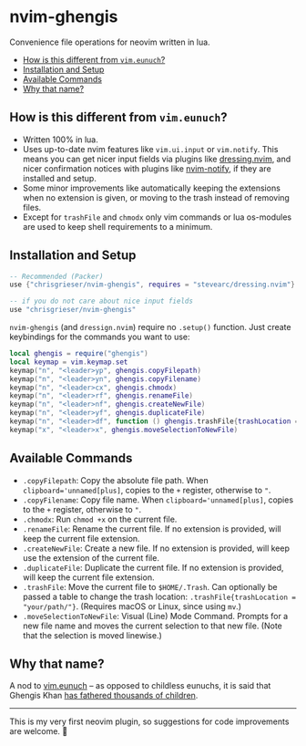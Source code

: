 # nvim-ghengis
Convenience file operations for neovim written in lua. 

<!--toc:start-->
- [How is this different from `vim.eunuch`?](#how-is-this-different-from-vimeunuch)
- [Installation and Setup](#installation-and-setup)
- [Available Commands](#available-commands)
- [Why that name?](#why-that-name)
<!--toc:end-->

## How is this different from `vim.eunuch`?
- Written 100% in lua.
- Uses up-to-date nvim features like `vim.ui.input` or `vim.notify`. This means you can get nicer input fields via plugins like [dressing.nvim](https://github.com/stevearc/dressing.nvim), and nicer confirmation notices with plugins like [nvim-notify](https://github.com/rcarriga/nvim-notify), if they are installed and setup.
- Some minor improvements like automatically keeping the extensions when no extension is given, or moving to the trash instead of removing files.
- Except for `trashFile` and `chmodx` only vim commands or lua os-modules are used to keep shell requirements to a minimum. 

## Installation and Setup

```lua
-- Recommended (Packer)
use {"chrisgrieser/nvim-ghengis", requires = "stevearc/dressing.nvim"}

-- if you do not care about nice input fields
use "chrisgrieser/nvim-ghengis"
```

`nvim-ghengis` (and `dressign.nvim`) require no `.setup()` function. Just create keybindings for the commands you want to use:

```lua
local ghengis = require("ghengis")
local keymap = vim.keymap.set
keymap("n", "<leader>yp", ghengis.copyFilepath)
keymap("n", "<leader>yn", ghengis.copyFilename)
keymap("n", "<leader>cx", ghengis.chmodx)
keymap("n", "<leader>rf", ghengis.renameFile)
keymap("n", "<leader>nf", ghengis.createNewFile)
keymap("n", "<leader>yf", ghengis.duplicateFile)
keymap("n", "<leader>df", function () ghengis.trashFile{trashLocation = "your/path"} end) -- ; default '~/.Trash'. Requires macOS or Linux for `mv`.
keymap("x", "<leader>x", ghengis.moveSelectionToNewFile)
```

## Available Commands
- `.copyFilepath`: Copy the absolute file path. When `clipboard='unnamed[plus]`, copies to the `+` register, otherwise to `"`.
- `.copyFilename`: Copy file name. When `clipboard='unnamed[plus]`, copies to the `+` register, otherwise to `"`.
- `.chmodx`: Run `chmod +x` on the current file.
- `.renameFile`: Rename the current file. If no extension is provided, will keep the current file extension.
- `.createNewFile`: Create a new file. If no extension is provided, will keep use the extension of the current file.
- `.duplicateFile`: Duplicate the current file. If no extension is provided, will keep the current file extension.
- `.trashFile`: Move the current file to `$HOME/.Trash`. Can optionally be passed a table to change the trash location: `.trashFile{trashLocation = "your/path/"}`. (Requires macOS or Linux, since using `mv`.) 
- `.moveSelectionToNewFile`: Visual (Line) Mode Command. Prompts for a new file name and moves the current selection to that new file. (Note that the selection is moved linewise.)

## Why that name?
A nod to [vim.eunuch](https://github.com/tpope/vim-eunuch) – as opposed to childless eunuchs, it is said that Ghengis Khan [has fathered thousands of children](https://allthatsinteresting.com/genghis-khan-children).

---

This is my very first neovim plugin, so suggestions for code improvements are welcome. 🙏
